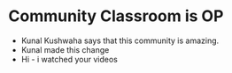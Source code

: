 # Community Classroom is OP

- Kunal Kushwaha says that this community is amazing.
- Kunal made this change
- Hi - i watched your videos